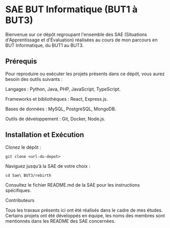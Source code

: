 # SAE BUT Informatique (BUT1 à BUT3)

Bienvenue sur ce dépôt regroupant l'ensemble des SAE (Situations d'Apprentissage et d'Évaluation) réalisées au cours de mon parcours en BUT Informatique, du BUT1 au BUT3.


## Prérequis

Pour reproduire ou exécuter les projets présents dans ce dépôt, vous aurez besoin des outils suivants :

Langages : Python, Java, PHP, JavaScript, TypeScript.

Frameworks et bibliothèques : React, Express.js.

Bases de données : MySQL, PostgreSQL, MongoDB.

Outils de développement : Git, Docker, Node.js.

## Installation et Exécution

Clonez le dépôt :
```
git clone <url-du-depot>
```
Naviguez jusqu’à la SAE de votre choix :
```
cd Sae\ BUT3/rebirth
```
Consultez le fichier README.md de la SAE pour les instructions spécifiques.


Contributeurs

Tous les travaux présents ici ont été réalisés dans le cadre de mes études. Certains projets ont été développés en équipe, les noms des membres sont mentionnés dans les README des SAE concernées.
